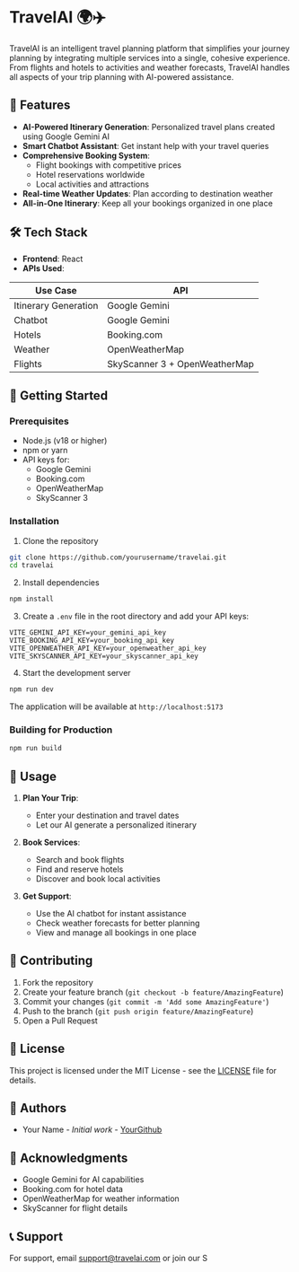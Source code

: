 # TravelAI 🌍✈️

TravelAI is an intelligent travel planning platform that simplifies your journey planning by integrating multiple services into a single, cohesive experience. From flights and hotels to activities and weather forecasts, TravelAI handles all aspects of your trip planning with AI-powered assistance.

## 🌟 Features

- **AI-Powered Itinerary Generation**: Personalized travel plans created using Google Gemini AI
- **Smart Chatbot Assistant**: Get instant help with your travel queries
- **Comprehensive Booking System**:
  - Flight bookings with competitive prices
  - Hotel reservations worldwide
  - Local activities and attractions
- **Real-time Weather Updates**: Plan according to destination weather
- **All-in-One Itinerary**: Keep all your bookings organized in one place

## 🛠️ Tech Stack

- **Frontend**: React
- **APIs Used**:

| Use Case | API |
|----------|-----|
| Itinerary Generation | Google Gemini |
| Chatbot | Google Gemini |
| Hotels | Booking.com |
| Weather | OpenWeatherMap |
| Flights | SkyScanner 3 + OpenWeatherMap |

## 🚀 Getting Started

### Prerequisites

- Node.js (v18 or higher)
- npm or yarn
- API keys for:
  - Google Gemini
  - Booking.com
  - OpenWeatherMap
  - SkyScanner 3

### Installation

1. Clone the repository
```bash
git clone https://github.com/yourusername/travelai.git
cd travelai
```

2. Install dependencies
```bash
npm install
```

3. Create a `.env` file in the root directory and add your API keys:
```env
VITE_GEMINI_API_KEY=your_gemini_api_key
VITE_BOOKING_API_KEY=your_booking_api_key
VITE_OPENWEATHER_API_KEY=your_openweather_api_key
VITE_SKYSCANNER_API_KEY=your_skyscanner_api_key
```

4. Start the development server
```bash
npm run dev
```

The application will be available at `http://localhost:5173`

### Building for Production

```bash
npm run build
```

## 📖 Usage

1. **Plan Your Trip**:
   - Enter your destination and travel dates
   - Let our AI generate a personalized itinerary

2. **Book Services**:
   - Search and book flights
   - Find and reserve hotels
   - Discover and book local activities

3. **Get Support**:
   - Use the AI chatbot for instant assistance
   - Check weather forecasts for better planning
   - View and manage all bookings in one place

## 🤝 Contributing

1. Fork the repository
2. Create your feature branch (`git checkout -b feature/AmazingFeature`)
3. Commit your changes (`git commit -m 'Add some AmazingFeature'`)
4. Push to the branch (`git push origin feature/AmazingFeature`)
5. Open a Pull Request

## 📝 License

This project is licensed under the MIT License - see the [LICENSE](LICENSE) file for details.

## 👥 Authors

- Your Name - *Initial work* - [YourGithub](https://github.com/yourusername)

## 🙏 Acknowledgments

- Google Gemini for AI capabilities
- Booking.com for hotel data
- OpenWeatherMap for weather information
- SkyScanner for flight details

## 📞 Support

For support, email support@travelai.com or join our S
